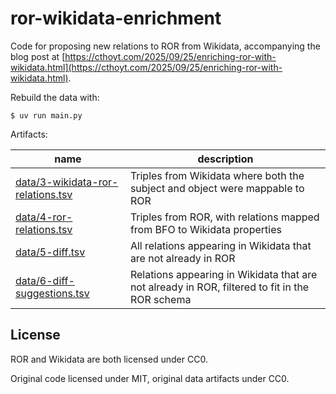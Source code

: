 # ror-wikidata-enrichment

Code for proposing new relations to ROR from Wikidata, accompanying the blog post
at [https://cthoyt.com/2025/09/25/enriching-ror-with-wikidata.html](https://cthoyt.com/2025/09/25/enriching-ror-with-wikidata.html).

Rebuild the data with:

```console
$ uv run main.py
```

Artifacts:

| name                                | description                                                                                    |
| ----------------------------------- | ---------------------------------------------------------------------------------------------- |
| [data/3-wikidata-ror-relations.tsv](data/3-wikidata-ror-relations.tsv) | Triples from Wikidata where both the subject and object were mappable to ROR                   |
| [data/4-ror-relations.tsv](data/4-ror-relations.tsv)          | Triples from ROR, with relations mapped from BFO to Wikidata properties                        |
| [data/5-diff.tsv](data/5-diff.tsv)                   | All relations appearing in Wikidata that are not already in ROR                                |
| [data/6-diff-suggestions.tsv](data/6-diff-suggestions.tsv)       | Relations appearing in Wikidata that are not already in ROR, filtered to fit in the ROR schema |

## License

ROR and Wikidata are both licensed under CC0.

Original code licensed under MIT, original data artifacts under CC0.
